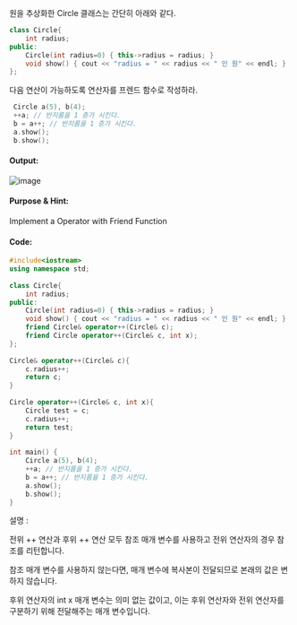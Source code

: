 원을 추상화한 Circle 클래스는 간단히 아래와 같다.
```cpp
class Circle{
    int radius;
public:
    Circle(int radius=0) { this->radius = radius; }
    void show() { cout << "radius = " << radius << " 인 원" << endl; }
};
```

다음 연산이 가능하도록 연산자를 프렌드 함수로 작성하라.
```cpp
 Circle a(5), b(4);
 ++a; // 반지름을 1 증가 시킨다. 
 b = a++; // 반지름을 1 증가 시킨다. 
 a.show();
 b.show();
```

#### Output:
![image](https://img1.daumcdn.net/thumb/R1280x0/?scode=mtistory2&fname=https%3A%2F%2Fk.kakaocdn.net%2Fdn%2FCCOAl%2FbtqCzBoGJcp%2FUiKQ90qSETPkaSB18eG4n0%2Fimg.png)

#### Purpose & Hint:
Implement a Operator with Friend Function

#### Code:
```cpp
#include<iostream>
using namespace std;
 
class Circle{
    int radius;
public:
    Circle(int radius=0) { this->radius = radius; }
    void show() { cout << "radius = " << radius << " 인 원" << endl; }
    friend Circle& operator++(Circle& c);
    friend Circle operator++(Circle& c, int x);
};
 
Circle& operator++(Circle& c){
    c.radius++;
    return c;
}
 
Circle operator++(Circle& c, int x){
    Circle test = c;
    c.radius++;
    return test;
}
 
int main() {
    Circle a(5), b(4);
    ++a; // 반지름을 1 증가 시킨다. 
    b = a++; // 반지름을 1 증가 시킨다. 
    a.show();
    b.show();
}
```

설명 :

전위 ++ 연산과 후위 ++ 연산 모두 참조 매개 변수를 사용하고 전위 연산자의 경우 참조를 리턴합니다.

참조 매개 변수를 사용하지 않는다면, 매개 변수에 복사본이 전달되므로 본래의 값은 변하지 않습니다.

후위 연산자의 int x 매개 변수는 의미 없는 값이고, 이는 후위 연산자와 전위 연산자를 구분하기 위해 전달해주는 매개 변수입니다.
